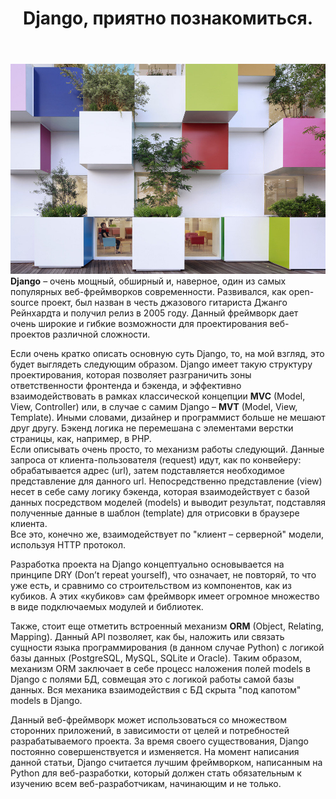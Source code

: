 ﻿---
layout: post
title: Django, приятно познакомиться.
---
![](/image/post-2020-03-25/django1.JPG)
**Django** – очень мощный, обширный и, наверное, один из самых популярных веб-фреймворков современности. Развивался, как open-source проект, был назван в честь джазового гитариста Джанго Рейнхардта и получил релиз в 2005 году.
Данный фреймворк дает очень широкие и гибкие возможности для проектирования веб-проектов различной сложности. 

Если очень кратко описать основную суть Django, то, на мой взгляд, это будет выглядеть следующим образом. Django имеет такую структуру проектирования, которая позволяет разграничить зоны ответственности фронтенда и бэкенда, и эффективно взаимодействовать в рамках классической концепции **MVC** (Model, View, Controller) или, в случае с самим Django – **MVT** (Model, View, Template). Иными словами, дизайнер и программист больше не мешают друг другу. Бэкенд логика не перемешана с элементами верстки страницы, как, например, в PHP.  
Если описывать очень просто, то механизм работы следующий. Данные запроса от клиента-пользователя (request) идут, как по конвейеру: обрабатывается адрес (url), затем подставляется необходимое представление для данного url. Непосредственно представление (view) несет в себе саму логику бэкенда, которая взаимодействует с базой данных посредством моделей (models) и выводит результат, подставляя полученные данные в шаблон (template) для отрисовки в браузере клиента.   
Все это, конечно же, взаимодействует по "клиент – серверной" модели, используя HTTP протокол.

Разработка проекта на Django концептуально основывается на принципе DRY (Don’t repeat yourself), что означает, не повторяй, то что уже есть, и сравнимо со строительством из компонентов, как из кубиков. А этих «кубиков» сам фреймворк имеет огромное множество в виде подключаемых модулей и библиотек.

Также, стоит еще отметить встроенный механизм **ORM** (Object, Relating, Mapping). Данный API позволяет, как бы, наложить или связать сущности языка программирования (в данном случае Python) с логикой базы данных (PostgreSQL, MySQL, SQLite и Oracle). Таким образом, механизм ORM заключает в себе процесс наложения полей models в Django с полями БД, совмещая это с логикой работы самой базы данных. Вся механика взаимодействия с БД скрыта "под капотом" models в Django. 

Данный веб-фреймворк может использоваться со множеством сторонних приложений, в зависимости от целей и потребностей разрабатываемого проекта. За время своего существования, Django постоянно совершенствуется и изменяется. На момент написания данной статьи, Django считается лучшим фреймворком, написанным на Python для веб-разработки, который должен стать обязательным к изучению всем веб-разработчикам, начинающим и не только. 








